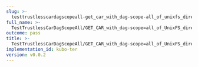 ```yaml
---
slug: >-
  testtrustlesscardagscopeall-get_car_with_dag-scope-all_of_unixfs_directory_with_multiple_files_(format-car)-body
full_name: >-
  TestTrustlessCarDagScopeAll/GET_CAR_with_dag-scope=all_of_UnixFS_directory_with_multiple_files_(format=car)/Body
outcome: pass
title: >-
  TestTrustlessCarDagScopeAll/GET_CAR_with_dag-scope=all_of_UnixFS_directory_with_multiple_files_(format=car)/Body
implementation_id: kubo-ter
version: v0.0.2
---
```


